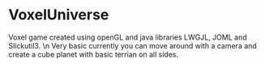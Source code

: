 # VoxelUniverse
Voxel game created using openGL and java libraries LWGJL, JOML and Slickutil3. \n 
Very basic currently you can move around with a camera and create a cube planet with basic terrian on all sides. 
